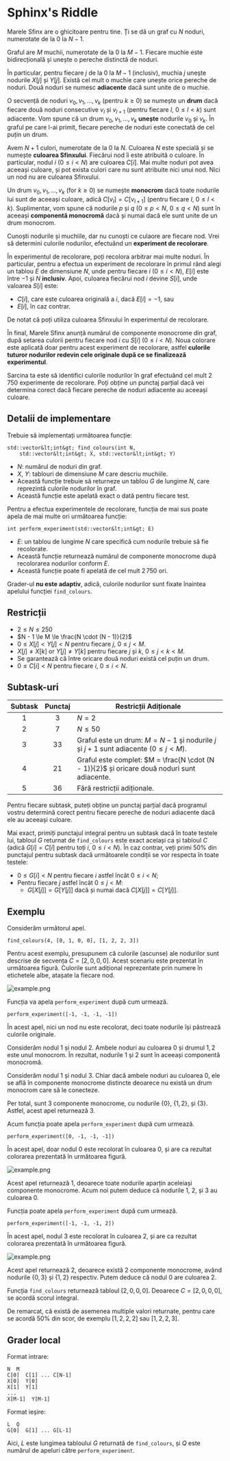 # Sphinx's Riddle
Marele Sfinx are o ghicitoare pentru tine. Ți se dă un graf cu $N$ noduri, numerotate de la $0$ la $N - 1$.

Graful are $M$ muchii, numerotate de la $0$ la $M - 1$. Fiecare muchie este bidirecțională și unește o pereche distinctă de noduri. 

În particular, pentru fiecare $j$ de la $0$ la $M - 1$ (inclusiv), muchia $j$ unește nodurile $X[j]$ și $Y[j]$. Există cel mult o muchie care unește orice pereche de noduri.
Două noduri se numesc **adiacente** dacă sunt unite de o muchie. 

O secvență  de noduri $v_0, v_1, \ldots, v_k$ (pentru $k \ge 0$) se numește un **drum** dacă fiecare două noduri consecutive $v_l$ și $v_{l+1}$
 (pentru fiecare $l$, $0 \le l \lt k$) sunt adiacente.
Vom spune că un drum $v_0, v_1, \ldots, v_k$ **unește** nodurile $v_0$ și $v_k$. În graful pe care l-ai primit, fiecare pereche de noduri este conectată de cel puțin un drum.

Avem $N + 1$ culori, numerotate de la $0$ la $N$. Culoarea $N$ este specială și se numește **culoarea Sfinxului**. Fiecărui nod îi este atribuită o culoare. În particular, nodul $i$ ($0 \le i \lt N$) are culoarea $C[i]$. Mai multe noduri pot avea aceeași culoare, și pot exista culori care nu sunt atribuite nici unui nod. Nici un nod nu are culoarea Sfinxului. 

Un drum $v_0, v_1, \ldots, v_k$ (for $k \ge 0$) se numește **monocrom** dacă toate nodurile lui sunt de aceeași culoare, adică $C[v_l] = C[v_{l+1}]$ (pentru fiecare $l$, $0 \le l \lt k$). Suplimentar, vom spune că nodurile $p$ și $q$ ($0 \le p \lt N$, $0 \le q \lt N$) sunt în aceeași **componentă monocromă** dacă și numai dacă ele sunt unite de un drum monocrom. 

Cunoști nodurile și muchiile, dar nu cunoști ce culaore are fiecare nod. Vrei să determini culorile nodurilor, efectuând un **experiment de recolorare**. 

În experimentul de recolorare, poți recolora arbitrar mai multe noduri. În particular, pentru a efectua un experiment de recolorare în primul rând alegi un tablou $E$ de dimensiune $N$, unde pentru fiecare $i$ ($0 \le i \lt N$), $E[i]$ este între $-1$ și $N$ **inclusiv**. Apoi, culoarea fiecărui nod $i$ devine $S[i]$, unde valoarea $S[i]$ este:
* $C[i]$, care este culoarea originală a $i$, dacă $E[i] = -1$, sau
* $E[i]$, în caz contrar.

De notat că poți utiliza culoarea Sfinxului în experimentul de recolorare.

În final, Marele Sfinx anunță numărul de componente monocrome din graf, după setarea culorii pentru fiecare nod $i$ cu $S[i]$ ($0 \le i \lt N$). Noua colorare este aplicată doar pentru acest experiment de recolorare, astfel **culorile tuturor nodurilor redevin cele originale după ce se finalizează experimentul**.

Sarcina ta este să identifici culorile nodurilor în graf efectuând cel mult $2\,750$ experimente de recolorare.
Poți obține un punctaj parțial dacă vei determina corect dacă fiecare pereche de noduri adiacente au aceeași culoare.

## Detalii de implementare

Trebuie să implementați următoarea funcție:

```
std::vector&lt;int&gt; find_colours(int N,
    std::vector&lt;int&gt; X, std::vector&lt;int&gt; Y)
```

* $N$: numărul de noduri din graf.
* $X$, $Y$: tablouri de dimensiune $M$ care descriu muchiile.
* Această funcție trebuie să returneze un tablou $G$ de lungime $N$, care reprezintă culorile nodurilor în graf.
* Această funcție este apelată exact o dată pentru fiecare test.

Pentru a efectua experimentele de recolorare, funcția de mai sus poate apela de mai multe ori următoarea funcție: 

```
int perform_experiment(std::vector&lt;int&gt; E)
```

* $E$: un tablou de lungime $N$ care specifică cum nodurile trebuie să fie recolorate.
* Această funcție returnează numărul de componente monocrome după recolorarea nodurilor conform $E$.
* Această funcție poate fi apelată de cel mult $2\,750$ ori.

Grader-ul **nu este adaptiv**, adică, culorile nodurilor sunt fixate înaintea apelului funcției `find_colours`.

## Restricții

* $2 \le N \le 250$
* $N - 1 \le M \le \frac{N \cdot (N - 1)}{2}$
* $0 \le X[j] \lt Y[j] \lt N$ pentru fiecare $j$, $0 \le j \lt M$.
* $X[j] \neq X[k]$ or $Y[j] \neq Y[k]$
   pentru fiecare $j$ și $k$, $0 \le j \lt k \lt M$.
* Se garantează că între oricare două noduri există cel puțin un drum. 
* $0 \le C[i] \lt N$ pentru fiecare $i$, $0 \le i \lt N$.

## Subtask-uri

| Subtask | Punctaj  | Restricții Adiționale |
| :-----: | :----: | ---------------------- |
| 1       | $3$    | $N = 2$
| 2       | $7$    | $N \le 50$
| 3       | $33$   | Graful este un drum: $M = N - 1$ și nodurile $j$ și $j+1$ sunt adiacente ($0 \leq j < M$).
| 4       | $21$   | Graful este complet: $M = \frac{N \cdot (N - 1)}{2}$ și oricare două noduri sunt adiacente.
| 5       | $36$   | Fără restricții adiționale.

Pentru fiecare subtask, puteți obține un punctaj parțial
 dacă programul vostru determină corect
 pentru fiecare pereche de noduri adiacente
 dacă ele au aceeași culoare.

Mai exact,
 primiți punctajul integral pentru un subtask
 dacă în toate testele lui,
 tabloul $G$ returnat de `find_colours`
 este exact același ca și tabloul $C$
 (adică $G[i] = C[i]$
 pentru toți $i$,  $0 \le i \lt N$).
În caz contrar,
 veți primi $50\%$ din punctajul pentru subtask
 dacă următoarele condiții se vor respecta
în toate testele:
* $0 \le G[i] \lt N$
   pentru fiecare $i$ astfel încât $0 \le i \lt N$;
* Pentru fiecare $j$ astfel încât $0 \le j \lt M$:
  * $G[X[j]] = G[Y[j]]$ dacă și numai dacă $C[X[j]] = C[Y[j]]$.

## Exemplu

Considerăm următorul apel.

```
find_colours(4, [0, 1, 0, 0], [1, 2, 2, 3])
```

Pentru acest exemplu, presupunem că
 culorile (ascunse) ale nodurilor sunt descrise de secvența
 $C = [2, 0, 0, 0]$.
Acest scenariu este prezentat în următoarea figură.
Culorile sunt adițional reprezentate prin numere în etichetele albe, atașate la fiecare nod.

![example.png](sphinx_example.png "230")

Funcția va apela `perform_experiment` după cum urmează.

```
perform_experiment([-1, -1, -1, -1])
```

În acest apel, nici un nod nu este recolorat, deci toate nodurile își păstrează  culorile originale.

Considerăm nodul $1$ și nodul $2$.
Ambele noduri au culoarea $0$ și drumul $1, 2$ este unul monocrom.
În rezultat, nodurile $1$ și $2$ sunt în aceeași componentă monocromă.

Considerăm nodul $1$ și nodul $3$.
Chiar dacă ambele noduri au culoarea $0$,
 ele se află în componente monocrome distincte
 deoarece nu există un drum  monocrom care să le conecteze.

Per total, sunt $3$ componente monocrome,
 cu nodurile $\{0\}$, $\{1, 2\}$, și $\{3\}$.
Astfel, acest apel returnează $3$.

Acum funcția poate apela `perform_experiment` după cum urmează.

```
perform_experiment([0, -1, -1, -1])
```

În acest apel, doar nodul $0$ este recolorat în culoarea $0$,
 și are ca rezultat colorarea prezentată în următoarea figură.

![example.png](sphinx_order1.png "230")

Acest apel returnează $1$, deoarece toate nodurile aparțin aceleiași componente monocrome.
Acum noi putem deduce că nodurile $1$, $2$, și $3$ au culoarea $0$.

Funcția poate apela `perform_experiment` după cum urmează.

```
perform_experiment([-1, -1, -1, 2])
```

În acest apel, nodul $3$ este recolorat în culoarea $2$,
 și are ca rezultat colorarea prezentată în următoarea figură.

![example.png](sphinx_order2.png "230")

Acest apel returnează $2$, deoarece există $2$ componente monocrome,
 având nodurile $\{0, 3\}$ și $\{1, 2\}$ respectiv. 
Putem deduce că nodul $0$ are culoarea $2$.

Funcția `find_colours` returnează tabloul $[2, 0, 0, 0]$.
Deoarece $C = [2, 0, 0, 0]$, se acordă scorul integral.

De remarcat, că există de asemenea multiple valori returnate, pentru care se acordă $50\%$ din scor, de exemplu $[1, 2, 2, 2]$ sau $[1, 2, 2, 3]$.

## Grader local

Format intrare:

```
N  M
C[0]  C[1] ... C[N-1]
X[0]  Y[0]
X[1]  Y[1]
...
X[M-1]  Y[M-1]
```

Format ieșire:

```
L  Q
G[0]  G[1] ... G[L-1]
```

Aici, $L$ este lungimea tabloului $G$ returnată de `find_colours`,
 și $Q$ este numărul de apeluri către `perform_experiment`.
